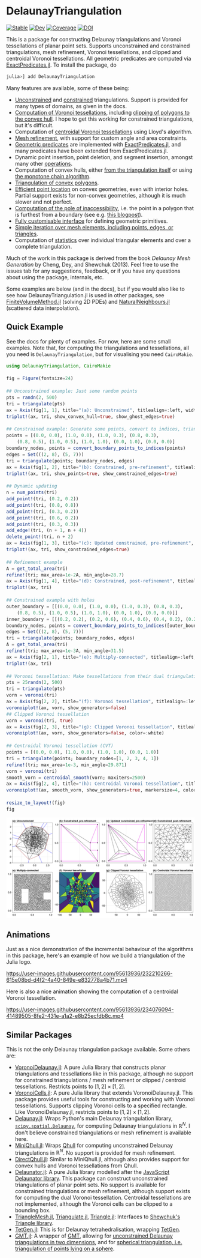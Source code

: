 # DelaunayTriangulation

[![Stable](https://img.shields.io/badge/docs-stable-blue.svg)](https://JuliaGeometry.github.io/DelaunayTriangulation.jl/stable/)
[![Dev](https://img.shields.io/badge/docs-dev-blue.svg)](https://JuliaGeometry.github.io/DelaunayTriangulation.jl/dev/)
[![Coverage](https://codecov.io/gh/JuliaGeometry/DelaunayTriangulation.jl/branch/main/graph/badge.svg)](https://codecov.io/gh/JuliaGeometry/DelaunayTriangulation.jl)
[![DOI](https://zenodo.org/badge/540660309.svg)](https://zenodo.org/badge/latestdoi/540660309)

This is a package for constructing Delaunay triangulations and Voronoi tessellations of planar point sets. Supports unconstrained and constrained triangulations, mesh refinement, Voronoi tessellations, and clipped and centroidal Voronoi tessellations. All geometric predicates are computed via [ExactPredicates.jl](https://github.com/lairez/ExactPredicates.jl). To install the package, do

```julia
julia>] add DelaunayTriangulation
```

Many features are available, some of these being:

- [Unconstrained](https://JuliaGeometry.github.io/DelaunayTriangulation.jl/dev/triangulations/unconstrained/) and [constrained](https://JuliaGeometry.github.io/DelaunayTriangulation.jl/dev/triangulations/constrained/) triangulations. Support is provided for many types of domains, as given in the docs.
- [Computation of Voronoi tessellations](https://JuliaGeometry.github.io/DelaunayTriangulation.jl/dev/tessellations/voronoi/), including [clipping of polygons to the convex hull](https://JuliaGeometry.github.io/DelaunayTriangulation.jl/dev/tessellations/clipped/). I hope to get this working for constrained triangulations, but it's difficult.
- Computation of [centroidal Voronoi tessellations](https://JuliaGeometry.github.io/DelaunayTriangulation.jl/dev/tessellations/lloyd/) using Lloyd's algorithm.
- [Mesh refinement](https://JuliaGeometry.github.io/DelaunayTriangulation.jl/dev/triangulations/refinement/), with support for custom angle and area constraints.
- [Geometric predicates](https://JuliaGeometry.github.io/DelaunayTriangulation.jl/dev/predicates/) are implemented with [ExactPredicates.jl](https://github.com/lairez/ExactPredicates.jl), and many predicates have been extended from ExactPredicates.jl.
- Dynamic point insertion, point deletion, and segment insertion, amongst many other [operations](https://JuliaGeometry.github.io/DelaunayTriangulation.jl/dev/operations/).
- Computation of convex hulls, either [from the triangulation itself](https://JuliaGeometry.github.io/DelaunayTriangulation.jl/dev/data_structures/convex_hull/) or using [the monotone chain algorithm](https://JuliaGeometry.github.io/DelaunayTriangulation.jl/dev/other_features/convex_hull/). 
- [Triangulation of convex polygons](https://JuliaGeometry.github.io/DelaunayTriangulation.jl/dev/tri_algs/convex/).
- [Efficient point location](https://JuliaGeometry.github.io/DelaunayTriangulation.jl/dev/other_features/point_location/) on convex geometries, even with interior holes. Partial support exists for non-convex geometries, although it is much slower and not perfect.
- [Computation of the pole of inaccessibility](https://JuliaGeometry.github.io/DelaunayTriangulation.jl/dev/other_features/pole_of_inaccessibility/), i.e. the point in a polygon that is furthest from a boundary (see e.g. [this blogpost](https://blog.mapbox.com/a-new-algorithm-for-finding-a-visual-center-of-a-polygon-7c77e6492fbc)).
- [Fully customisable interface](https://JuliaGeometry.github.io/DelaunayTriangulation.jl/dev/interface/interface/) for defining geometric primitives.
- [Simple iteration over mesh elements, including points, edges, or triangles](https://JuliaGeometry.github.io/DelaunayTriangulation.jl/dev/data_structures/triangulation/).
- Computation of [statistics](https://JuliaGeometry.github.io/DelaunayTriangulation.jl/dev/data_structures/statistics/) over individual triangular elements and over a complete triangulation.

Much of the work in this package is derived from the book *Delaunay Mesh Generation* by Cheng, Dey, and Shewchuk (2013). Feel free to use the issues tab for any suggestions, feedback, or if you have any questions about using the package, internals, etc.

Some examples are below (and in the docs), but if you would also like to see how DelaunayTriangulation.jl is used in other packages, see [FiniteVolumeMethod.jl](https://github.com/JuliaGeometry/FiniteVolumeMethod.jl) (solving 2D PDEs) and [NaturalNeighbours.jl](https://github.com/JuliaGeometry/NaturalNeighbours.jl) (scattered data interpolation).

## Quick Example 

See the docs for plenty of examples. For now, here are some small examples. Note that, for computing the triangulations and tessellations, all you need is `DelaunayTriangulation`, but for visualising you need `CairoMakie`.

```julia
using DelaunayTriangulation, CairoMakie

fig = Figure(fontsize=24)

## Unconstrained example: Just some random points 
pts = randn(2, 500)
tri = triangulate(pts)
ax = Axis(fig[1, 1], title="(a): Unconstrained", titlealign=:left, width=400, height=400)
triplot!(ax, tri, show_convex_hull=true, show_ghost_edges=true)

## Constrained example: Generate some points, convert to indices, triangulate 
points = [(0.0, 0.0), (1.0, 0.0), (1.0, 0.3), (0.8, 0.3),
    (0.8, 0.5), (1.0, 0.5), (1.0, 1.0), (0.0, 1.0), (0.0, 0.0)]
boundary_nodes, points = convert_boundary_points_to_indices(points)
edges = Set(((2, 8), (5, 7)))
tri = triangulate(points; boundary_nodes, edges)
ax = Axis(fig[1, 2], title="(b): Constrained, pre-refinement", titlealign=:left, width=400, height=400)
triplot!(ax, tri, show_points=true, show_constrained_edges=true)

## Dynamic updating 
n = num_points(tri)
add_point!(tri, (0.2, 0.2))
add_point!(tri, (0.8, 0.8))
add_point!(tri, (0.3, 0.2))
add_point!(tri, (0.6, 0.2))
add_point!(tri, (0.3, 0.3))
add_edge!(tri, (n + 1, n + 4))
delete_point!(tri, n + 2)
ax = Axis(fig[1, 3], title="(c): Updated constrained, pre-refinement", titlealign=:left, width=400, height=400)
triplot!(ax, tri, show_constrained_edges=true)

## Refinement example
A = get_total_area(tri)
refine!(tri; max_area=1e-2A, min_angle=28.7)
ax = Axis(fig[1, 4], title="(d): Constrained, post-refinement", titlealign=:left, width=400, height=400)
triplot!(ax, tri)

## Constrained example with holes
outer_boundary = [[(0.0, 0.0), (1.0, 0.0), (1.0, 0.3), (0.8, 0.3),
    (0.8, 0.5), (1.0, 0.5), (1.0, 1.0), (0.0, 1.0), (0.0, 0.0)]]
inner_boundary = [[(0.2, 0.2), (0.2, 0.6), (0.4, 0.6), (0.4, 0.2), (0.2, 0.2)]]
boundary_nodes, points = convert_boundary_points_to_indices([outer_boundary, inner_boundary])
edges = Set(((2, 8), (5, 7)))
tri = triangulate(points; boundary_nodes, edges)
A = get_total_area(tri)
refine!(tri; max_area=1e-3A, min_angle=31.5)
ax = Axis(fig[2, 1], title="(e): Multiply-connected", titlealign=:left, width=400, height=400)
triplot!(ax, tri)

## Voronoi tessellation: Make tessellations from their dual triangulation
pts = 25randn(2, 500)
tri = triangulate(pts)
vorn = voronoi(tri)
ax = Axis(fig[2, 2], title="(f): Voronoi tessellation", titlealign=:left, width=400, height=400)
voronoiplot!(ax, vorn, show_generators=false)
## Clipped Voronoi tessellation 
vorn = voronoi(tri, true)
ax = Axis(fig[2, 3], title="(g): Clipped Voronoi tessellation", titlealign=:left, width=400, height=400)
voronoiplot!(ax, vorn, show_generators=false, color=:white)

## Centroidal Voronoi tessellation (CVT)
points = [(0.0, 0.0), (1.0, 0.0), (1.0, 1.0), (0.0, 1.0)]
tri = triangulate(points; boundary_nodes=[1, 2, 3, 4, 1])
refine!(tri; max_area=1e-3, min_angle=29.871)
vorn = voronoi(tri)
smooth_vorn = centroidal_smooth(vorn; maxiters=2500)
ax = Axis(fig[2, 4], title="(h): Centroidal Voronoi tessellation", titlealign=:left, width=400, height=400)
voronoiplot!(ax, smooth_vorn, show_generators=true, markersize=4, colormap=:jet)

resize_to_layout!(fig)
fig
```

![Examples](examples.png)

## Animations

Just as a nice demonstration of the incremental behaviour of the algorithms in this package, here's an example of how we build a triangulation of the Julia logo.

https://user-images.githubusercontent.com/95613936/232210266-615e08bd-d4f2-4a40-849e-e832778a4b71.mp4

Here is also a nice animation showing the computation of a centroidal Voronoi tessellation.

https://user-images.githubusercontent.com/95613936/234076094-41489505-8fe2-431e-a1a2-e8b25ecfdb8c.mp4

## Similar Packages

This is not the only Delaunay triangulation package available. Some others are:

- [VoronoiDelaunay.jl](https://github.com/JuliaGeometry/VoronoiDelaunay.jl): A pure Julia library that constructs planar triangulations and tessellations like in this package, although no support for constrained triangulations / mesh refinement or clipped / centroid tessellations. Restricts points to $[1, 2] \times [1, 2]$.
- [VoronoiCells.jl](https://github.com/JuliaGeometry/VoronoiCells.jl): A pure Julia library that extends VoronoiDelaunay.jl. This package provides useful tools for constructing and working with Voronoi tessellations. Supports clipping Voronoi cells to a specified rectangle. Like VoronoiDelaunay.jl, restricts points to $[1, 2] \times [1, 2]$.
- [Delaunay.jl](https://github.com/eschnett/Delaunay.jl): Wraps Python's main Delaunay triangulation library, [`scipy.spatial.Delaunay`](https://docs.scipy.org/doc/scipy/reference/generated/scipy.spatial.Delaunay.html), for computing Delaunay triangulations in $\mathbb R^N$. I don't believe constrained triangulations or mesh refinement is available here.
- [MiniQhull.jl](https://github.com/gridap/MiniQhull.jl): Wraps [Qhull](http://www.qhull.org/) for computing unconstrained Delaunay triangulations in $\mathbb R^N$. No support is provided for mesh refinement.
- [DirectQhull.jl](https://github.com/JuhaHeiskala/DirectQhull.jl/): Similar to MiniQhull.jl, although also provides support for convex hulls and Voronoi tessellations from Qhull.
- [Delaunator.jl](https://github.com/JuliaGeometry/Delaunator.jl): A pure Julia library modelled after the [JavaScript Delaunator library](https://github.com/mapbox/delaunator). This package can construct unconstrained triangulations of planar point sets. No support is available for constrained triangulations or mesh refinement, although support exists for computing the dual Voronoi tessellation. Centroidal tessellations are not implemented, although the Voronoi cells can be clipped to a bounding box. 
- [TriangleMesh.jl](https://github.com/konsim83/TriangleMesh.jl), [Triangulate.jl](https://github.com/JuliaGeometry/Triangulate.jl), [Triangle.jl](https://github.com/cvdlab/Triangle.jl): Interfaces to [Shewchuk's Triangle library](https://www.cs.cmu.edu/~quake/triangle.html).
- [TetGen.jl](https://github.com/JuliaGeometry/TetGen.jl): This is for Delaunay tetrahedralisation, wrapping [TetGen](https://wias-berlin.de/software/index.jsp?id=TetGen).
- [GMT.jl](https://github.com/GenericMappingTools/GMT.jl): A wrapper of [GMT](https://github.com/GenericMappingTools/gmt), allowing for [unconstrained Delaunay triangulations in two dimensions](https://www.generic-mapping-tools.org/GMTjl_doc/documentation/modules/triangulate/index.html#triangulate), and for [spherical triangulation, i.e. triangulation of points lying on a sphere](https://www.generic-mapping-tools.org/GMTjl_doc/documentation/modules/sphtriangulate/index.html#sphtriangulate).


